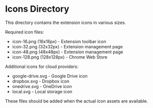 # Icons Directory

This directory contains the extension icons in various sizes.

Required icon files:

- icon-16.png (16x16px) - Extension toolbar icon
- icon-32.png (32x32px) - Extension management page
- icon-48.png (48x48px) - Extension management page
- icon-128.png (128x128px) - Chrome Web Store

Additional icons for cloud providers:

- google-drive.svg - Google Drive icon
- dropbox.svg - Dropbox icon
- onedrive.svg - OneDrive icon
- local.svg - Local storage icon

These files should be added when the actual icon assets are available.
